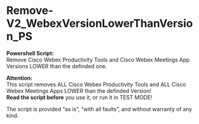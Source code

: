 # Remove-V2_WebexVersionLowerThanVersion_PS
<b>Powershell Script:</b> <br>Remove Cisco Webex Productivity Tools and Cisco Webex Meetings App Versions LOWER than the definded one.<br>

<b>Attention:</b><br>
This script removes ALL Cisco Webex Productivity Tools and ALL Cisco Webex Meetings Apps LOWER than the definded Version!<br>
<b>Read the script before</b> you use it, or run it in TEST MODE!

The script is provided “as is”, “with all faults”, and without warranty of any kind.
